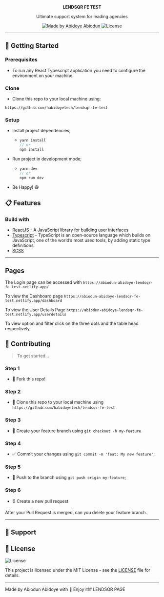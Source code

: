 <p align='center'> <strong> LENDSQR FE TEST </strong></p>
<p align="center">Ultimate support system for leading agencies</p>

<p align="center">
  <a href="https://github.com/habidoyetech">
    <img alt="Made by Abidoye Abiodun" src="https://img.shields.io/badge/-Github-5659EB?style=for-the-badge&logo=Github&logoColor=white&link=https://github.com/habidoyetech" />
  </a>
 
  
  <img alt="License" src="https://img.shields.io/badge/license-MIT-5965e0?style=for-the-badge&labelColor=5965e0&color=5965e0">
  <br />
 
</p>


---

## 🚀 Getting Started

### Prerequisites

- To run any React Typescript application you need to configure the environment on your machine.


### Clone

- Clone this repo to your local machine using:

```
https://github.com/habidoyetech/lendsqr-fe-test
```

### Setup

- Install project dependencies;
  - ```javascript
    yarn install
    // or
    npm install
    ```
- Run project in development mode;

  - ```javascript
    yarn dev
    // or
    npm run dev
    ```

- Be Happy! 😆

## 📋 Features

### Build with

- [ReactJS](https://reactjs.org/) - A JavaScript library for building user interfaces
- [Typescript](https://www.typescriptlang.org/) - TypeScript is an open-source language which builds on JavaScript, one of the world’s most used tools, by adding static type definitions.
- [SCSS](https://www.sass-lang.com/)

---

## Pages

The Login page can be accessed with ```https://abiodun-abidoye-lendsqr-fe-test.netlify.app/```

To view the Dashboard page ```https://abiodun-abidoye-lendsqr-fe-test.netlify.app/dashboard```

To view the User Details Page ```https://abiodun-abidoye-lendsqr-fe-test.netlify.app/userdetails```

To view option and filter click on the three dots and the table head respectively
## 🤔 Contributing

> To get started...

### Step 1

- 🍴 Fork this repo!

### Step 2

- 👯 Clone this repo to your local machine using `https://github.com/habidoyetech/lendsqr-fe-test`

### Step 3

- 🎋 Create your feature branch using `git checkout -b my-feature`

### Step 4

- ✅ Commit your changes using `git commit -m 'feat: My new feature'`;

### Step 5

- 📌 Push to the branch using `git push origin my-feature`;

### Step 6

- 🔃 Create a new pull request

After your Pull Request is merged, can you delete your feature branch.

---

## 📌 Support



## 📝 License

<img alt="License" src="https://img.shields.io/badge/license-MIT-%2304D361?color=rgb(89,101,224)">

This project is licensed under the MIT License - see the [LICENSE](LICENSE) file for details.

---

Made by Abiodun Abidoye with 💙 Enjoy it!# LENDSQR PAGE